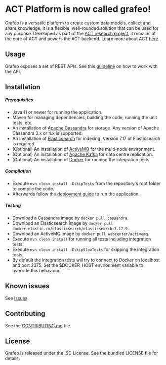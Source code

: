 ACT Platform is now called grafeo!
==================================

Grafeo is a versatile platform to create custom data models, collect and share knowledge. It is a flexible, well-rounded
solution that can be used for any purpose. Developed as part of the [ACT research project](https://www.mnemonic.no/research-and-development/semi-automated-cyber-threat-intelligence/),
it remains at the core of ACT and powers the ACT backend. Learn more about ACT [here](https://github.com/mnemonic-no/act).

## Usage

Grafeo exposes a set of REST APIs. See this [guideline](https://github.com/mnemonic-no/grafeo/wiki/REST-API-Usage-Guideline) on how to work with the API.

## Installation

##### Prerequisites

* Java 11 or newer for running the application.
* Maven for managing dependencies, building the code, running the unit tests, etc.
* An installation of [Apache Cassandra](https://cassandra.apache.org/) for storage. Any version of Apache Cassandra 3.x or 4.x is supported.
* An installation of [Elasticsearch](https://www.elastic.co/products/elasticsearch) for indexing. Version 7.17 of Elasticsearch is required.
* (Optional) An installation of [ActiveMQ](https://activemq.apache.org/) for the multi-node environment.
* (Optional) An installation of [Apache Kafka](https://kafka.apache.org/) for data centre replication.
* (Optional) An installation of [Docker](https://www.docker.com/) for running the integration tests.

##### Compilation

* Execute `mvn clean install -DskipTests` from the repository's root folder to compile the code.
* Afterwards follow the [deployment guide](https://github.com/mnemonic-no/grafeo/wiki/Architecture-and-Deployment-Guide) to run the application.

##### Testing

* Download a Cassandra image by `docker pull cassandra`.
* Download an Elasticsearch image by `docker pull docker.elastic.co/elasticsearch/elasticsearch:7.17.9`.
* Download an ActiveMQ image by `docker pull webcenter/activemq`.
* Execute `mvn clean install` for running all tests including integration tests.
* Execute `mvn clean install -DskipSlowTests` for skipping the integration tests.
* By default the integration tests will try to connect to Docker on localhost and port 2375. Set the $DOCKER_HOST environment variable to override this behaviour.

## Known issues

See [Issues](https://github.com/mnemonic-no/grafeo/issues).

## Contributing

See the [CONTRIBUTING.md](CONTRIBUTING.md) file.

## License

Grafeo is released under the ISC License. See the bundled LICENSE file for details.